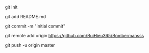 git init

git add README.md

git commit -m "initial commit"

git remote add origin https://github.com/BuiHieu365/Bombermansss

git push -u origin master
